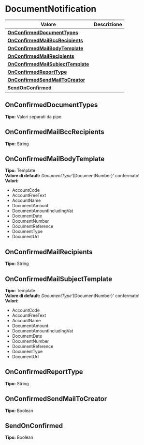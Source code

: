 # DocumentNotification
| Valore| Descrizione |
| --- | --- |
| **[OnConfirmedDocumentTypes](#onconfirmeddocumenttypes)** |  |
| **[OnConfirmedMailBccRecipients](#onconfirmedmailbccrecipients)** |  |
| **[OnConfirmedMailBodyTemplate](#onconfirmedmailbodytemplate)** |  |
| **[OnConfirmedMailRecipients](#onconfirmedmailrecipients)** |  |
| **[OnConfirmedMailSubjectTemplate](#onconfirmedmailsubjecttemplate)** |  |
| **[OnConfirmedReportType](#onconfirmedreporttype)** |  |
| **[OnConfirmedSendMailToCreator](#onconfirmedsendmailtocreator)** |  |
| **[SendOnConfirmed](#sendonconfirmed)** |  |

OnConfirmedDocumentTypes 
-----
**Tipo:** Valori separati da pipe	 

OnConfirmedMailBccRecipients 
-----
**Tipo:** String	 

OnConfirmedMailBodyTemplate 
-----
**Tipo:** Template	 
**Valore di default:** ${DocumentType} '${DocumentNumber}' confermato!	 
**Valori:**
* AccountCode
* AccountFreeText
* AccountName
* DocumentAmount
* DocumentAmountIncludingVat
* DocumentDate
* DocumentNumber
* DocumentReference
* DocumentType
* DocumentUrl

OnConfirmedMailRecipients 
-----
**Tipo:** String	 

OnConfirmedMailSubjectTemplate 
-----
**Tipo:** Template	 
**Valore di default:** ${DocumentType} '${DocumentNumber}' confermato!	 
**Valori:**
* AccountCode
* AccountFreeText
* AccountName
* DocumentAmount
* DocumentAmountIncludingVat
* DocumentDate
* DocumentNumber
* DocumentReference
* DocumentType
* DocumentUrl

OnConfirmedReportType 
-----
**Tipo:** String	 

OnConfirmedSendMailToCreator 
-----
**Tipo:** Boolean	 

SendOnConfirmed 
-----
**Tipo:** Boolean


